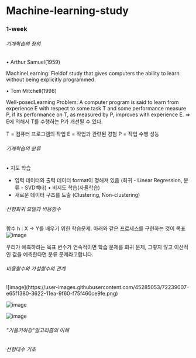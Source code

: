 # Machine-learning-study

<h3>1-week</h3>

<h6>기계학습의 정의</h6>

• Arthur Samuel(1959)

MachineLearning: Fieldof study that gives computers the ability to learn without being explicitly programmed.

• Tom Mitchell(1998)

Well-posedLearning Problem: A computer program is said to learn from experience E with respect to some task T and some performance measure P, if its performance on T, as measured by P, improves with experience E.
=> E에 의해서 T를 수행하는 P가 개선될 수 있다.

T = 컴퓨터 프로그램의 작업
E = 작업과 관련된 경험
P = 작업 수행 성능

<h6>기계학습의 분류</h6>

• 지도 학습
  - 입력 데이터와 출력 데이터 format이 정해져 있음 
  (회귀 - Linear Regression, 분류 - SVD벡터)
• 비지도 학습(자율학습)
  - 새로운 데이터 구조를 도출
  (Clustering, Non-clustering)

<h6>선형회귀 모델과 비용함수</h6>

함수 h : X → Y를 배우기 위한 학습문제. 아래와 같은 프로세스를 구현하는 것이 목표
![image](https://user-images.githubusercontent.com/45285053/72238974-ca5b7200-3622-11ea-8db7-a592fcd5d45a.png)

우리가 예측하려는 목표 변수가 연속적이면 학습 문제를 회귀 문제, 그렇지 않고 이산적인 값을 예측한다면 분류 문제라고합니다.

<h6>비용함수와 가설함수의 관계</h6>
![image](https://user-images.githubusercontent.com/45285053/72239007-e65f1380-3622-11ea-9f60-f75f460ce9fe.png)

![image](https://user-images.githubusercontent.com/45285053/72239104-38079e00-3623-11ea-8efb-cf61901c2f5a.png)

![image](https://user-images.githubusercontent.com/45285053/72239108-3fc74280-3623-11ea-9d0e-27780f130bfc.png)


<h6>"기울기하강"알고리즘의 이해</h6>



<h6>선형대수 기초</h6>
